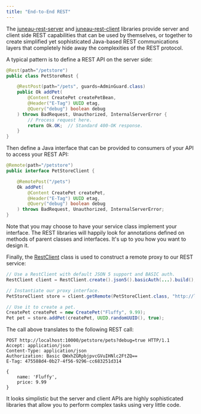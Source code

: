 ```yaml
---
title: "End-to-End REST"
---
```


The [juneau-rest-server](TODO.md) and [juneau-rest-client](TODO.md) libraries provide server and client side REST capabilities that can be
used by themselves, or together to create simplified yet sophisticated Java-based REST communications layers that
completely hide away the complexities of the REST protocol.

A typical pattern is to define a REST API on the server side:

```java
@Rest(path="/petstore")
public class PetStoreRest {

    @RestPost(path="/pets", guards=AdminGuard.class)
    public Ok addPet(
        @Content CreatePet createPetBean,
        @Header("E-Tag") UUID etag,
        @Query("debug") boolean debug
    ) throws BadRequest, Unauthorized, InternalServerError {
        // Process request here.
        return Ok.OK;  // Standard 400-OK response.
    }
}
```

Then define a Java interface that can be provided to consumers of your API to access your REST API:

```java
@Remote(path="/petstore")
public interface PetStoreClient {

    @RemotePost("/pets")
    Ok addPet(
        @Content CreatePet createPet,
        @Header("E-Tag") UUID etag,
        @Query("debug") boolean debug
    ) throws BadRequest, Unauthorized, InternalServerError;
}
```

Note that you may choose to have your service class implement your interface.
The REST libraries will happily look for annotations defined on methods of parent classes and interfaces.
It's up to you how you want to design it.

Finally, the [RestClient]({{API_DOCS}}/org/apache/juneau/rest/client/RestClient.html) class is used to construct a
remote proxy to our REST service:

```java
// Use a RestClient with default JSON 5 support and BASIC auth.
RestClient client = RestClient.create().json5().basicAuth(...).build();

// Instantiate our proxy interface.
PetStoreClient store = client.getRemote(PetStoreClient.class, "http://localhost:10000");

// Use it to create a pet.
CreatePet createPet = new CreatePet("Fluffy", 9.99);
Pet pet = store.addPet(createPet, UUID.randomUUID(), true);
```

The call above translates to the following REST call:

```text
POST http://localhost:10000/petstore/pets?debug=true HTTP/1.1
Accept: application/json
Content-Type: application/json
Authorization: Basic QWxhZGRpbjpvcGVuIHNlc2FtZQ==
E-Tag: 475588d4-0b27-4f56-9296-cc683251d314

{
    name: 'Fluffy',
    price: 9.99
}
```

It looks simplistic but the server and client APIs are highly sophisticated libraries that allow you to perform complex
tasks using very little code.
